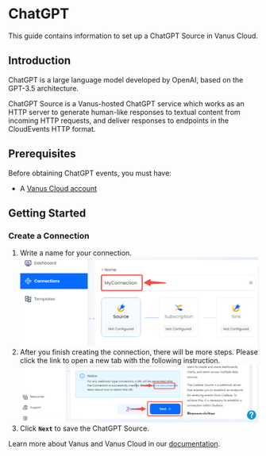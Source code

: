 # ChatGPT

This guide contains information to set up a ChatGPT Source in Vanus Cloud.

## Introduction

ChatGPT is a large language model developed by OpenAI, based on the GPT-3.5 architecture.

ChatGPT Source is a Vanus-hosted ChatGPT service which works as an HTTP server to generate human-like responses to textual content from incoming HTTP requests,
and deliver responses to endpoints in the CloudEvents HTTP format.

## Prerequisites

Before obtaining ChatGPT events, you must have:

- A [Vanus Cloud account](https://cloud.vanus.ai)

## Getting Started

### Create a Connection

1. Write a name for your connection.
![img.png](images/connection.png)
2. After you finish creating the connection, there will be more steps. Please click the link to open a new tab with the following instruction.
   ![img.png](images/webhook_setup.png)
3. Click **`Next`** to save the ChatGPT Source.

Learn more about Vanus and Vanus Cloud in our [documentation](https://docs.vanus.ai).
